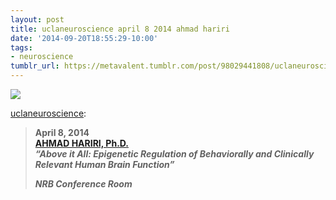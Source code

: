 ```yaml
---
layout: post
title: uclaneuroscience april 8 2014 ahmad hariri
date: '2014-09-20T18:55:29-10:00'
tags:
- neuroscience
tumblr_url: https://metavalent.tumblr.com/post/98029441808/uclaneuroscience-april-8-2014-ahmad-hariri
---
```

 ![](/tumblr_files/tumblr_n3p5hdCeOV1spff85o1_400.jpg)  

[uclaneuroscience](https://uclaneuroscience.tumblr.com/post/82069023571/april-8-2014-ahmad-hariri-ph-d-above-it-all):

> **April 8, 2014  
> [AHMAD HARIRI, Ph.D.](https://www.haririlab.com/home.html)** &nbsp;  
> **_“Above it All: Epigenetic Regulation of Behaviorally and Clinically Relevant Human Brain Function”_**
> 
> **_NRB Conference Room_**

